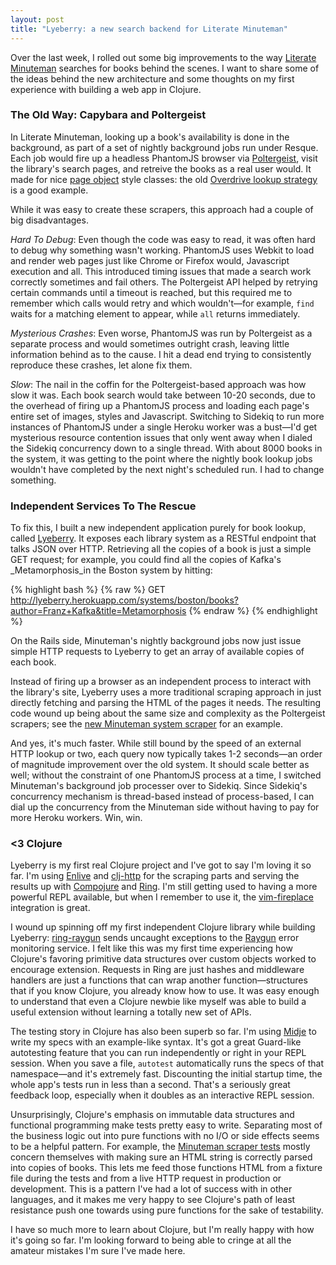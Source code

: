 ```yaml
---
layout: post
title: "Lyeberry: a new search backend for Literate Minuteman"
---
```


Over the last week, I rolled out some big improvements to the way [Literate Minuteman](http://www.literate-minuteman.com/) searches for books behind the scenes. I want to share some of the ideas behind the new architecture and some thoughts on my first experience with building a web app in Clojure.

### The Old Way: Capybara and Poltergeist

In Literate Minuteman, looking up a book's availability is done in the background, as part of a set of nightly background jobs run under Resque. Each job would fire up a headless PhantomJS browser via [Poltergeist](https://github.com/teampoltergeist/poltergeist), visit the library's search pages, and retreive the books as a real user would. It made for nice [page object](http://martinfowler.com/bliki/PageObject.html) style classes: the old [Overdrive lookup strategy](https://github.com/thegreatape/literate-minuteman/blob/c03183fbfe613b78b2672ca6426c6f711806597a/app/models/lookup_strategies/overdrive.rb) is a good example.

While it was easy to create these scrapers, this approach had a couple of big disadvantages.

*Hard To Debug*: Even though the code was easy to read, it was often hard to debug why something wasn't working. PhantomJS uses Webkit to load and render web pages just like Chrome or Firefox would, Javascript execution and all. This introduced timing issues that made a search work correctly sometimes and fail others. The Poltergeist API helped by retrying certain commands until a timeout is reached, but this required me to remember which calls would retry and which wouldn't—for example, `find` waits for a matching element to appear, while `all` returns immediately.

*Mysterious Crashes*: Even worse, PhantomJS was run by Poltergeist as a separate process and would sometimes outright crash, leaving little information behind as to the cause. I hit a dead end trying to consistently reproduce these crashes, let alone fix them.

*Slow*: The nail in the coffin for the Poltergeist-based approach was how slow it was. Each book search would take between 10-20 seconds, due to the overhead of firing up a PhantomJS process and loading each page's entire set of images, styles and Javascript. Switching to Sidekiq to run more instances of PhantomJS under a single Heroku worker was a bust—I'd get mysterious resource contention issues that only went away when I dialed the Sidekiq concurrency down to a single thread. With about 8000 books in the system, it was getting to the point where the nightly book lookup jobs wouldn't have completed by the next night's scheduled run. I had to change something.

### Independent Services To The Rescue

To fix this, I built a new independent application purely for book lookup, called [Lyeberry](http://github.com/thegreatape/lyeberry). It exposes each library system as a RESTful endpoint that talks JSON over HTTP. Retrieving all the copies of a book is just a simple GET request; for example, you could find all the copies of Kafka's _Metamorphosis_in the Boston system by hitting:

{% highlight bash %}
{% raw %}
GET http://lyeberry.herokuapp.com/systems/boston/books?author=Franz+Kafka&title=Metamorphosis
{% endraw %}
{% endhighlight %}

On the Rails side, Minuteman's nightly background jobs now just issue simple HTTP requests to Lyeberry to get an array of available copies of each book.

Instead of firing up a browser as an independent process to interact with the library's site, Lyeberry uses a more traditional scraping approach in just directly fetching and parsing the HTML of the pages it needs. The resulting code wound up being about the same size and complexity as the Poltergeist scrapers; see the [new Minuteman system scraper](https://github.com/thegreatape/lyeberry/blob/master/src/lyeberry/minuteman.clj) for an example.

And yes, it's much faster. While still bound by the speed of an external HTTP lookup or two, each query now typically takes 1-2 seconds—an order of magnitude improvement over the old system. It should scale better as well; without the constraint of one PhantomJS process at a time, I switched Minuteman's background job processer over to Sidekiq. Since Sidekiq's concurrency mechanism is thread-based instead of process-based, I can dial up the concurrency from the Minuteman side without having to pay for more Heroku workers. Win, win.

### <3 Clojure

Lyeberry is my first real Clojure project and I've got to say I'm loving it so far. I'm using [Enlive](https://github.com/cgrand/enlive) and [clj-http](https://github.com/dakrone/clj-http) for the scraping parts and serving the results up with [Compojure](https://github.com/weavejester/compojure) and [Ring](https://github.com/ring-clojure/ring). I'm still getting used to having a more powerful REPL available, but when I remember to use it, the [vim-fireplace](https://github.com/tpope/vim-fireplace) integration is great.

I wound up spinning off my first independent Clojure library while building Lyeberry: [ring-raygun](http://github.com/thegreatape/ring-raygun) sends uncaught exceptions to the [Raygun](http://raygun.io) error monitoring service. I felt like this was my first time experiencing how Clojure's favoring primitive data structures over custom objects worked to encourage extension. Requests in Ring are just hashes and middleware handlers are just a functions that can wrap another function—structures that if you know Clojure, you already know how to use. It was easy enough to understand that even a Clojure newbie like myself was able to build a useful extension without learning a totally new set of APIs.

The testing story in Clojure has also been superb so far. I'm using [Midje](https://github.com/marick/Midje) to write my specs with an example-like syntax. It's got a great Guard-like autotesting feature that you can run independently or right in your REPL session. When you save a file, `autotest` automatically runs the specs of that namespace—and it's extremely fast. Discounting the initial startup time, the whole app's tests run in less than a second. That's a seriously great feedback loop, especially when it doubles as an interactive REPL session.

Unsurprisingly, Clojure's emphasis on immutable data structures and functional programming make tests pretty easy to write. Separating most of the business logic out into pure functions with no I/O or side effects seems to be a helpful pattern. For example, the [Minuteman scraper tests](https://github.com/thegreatape/lyeberry/blob/master/test/lyeberry/minuteman_test.clj) mostly concern themselves with making sure an HTML string is correctly parsed into copies of books. This lets me feed those functions HTML from a fixture file during the tests and from a live HTTP request in production or development. This is a pattern I've had a lot of success with in other languages, and it makes me very happy to see Clojure's path of least resistance push one towards using pure functions for the sake of testability.

I have so much more to learn about Clojure, but I'm really happy with how it's going so far. I'm looking forward to being able to cringe at all the amateur mistakes I'm sure I've made here.
